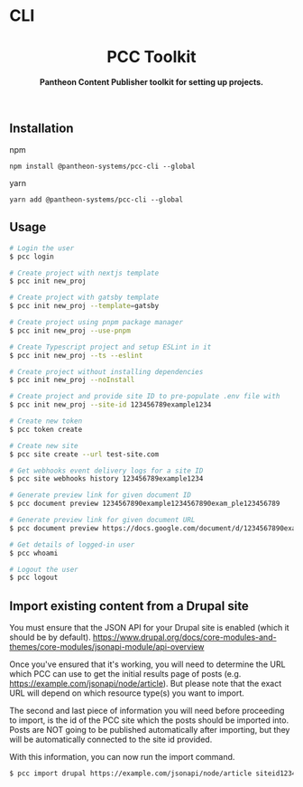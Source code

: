 # CLI

<div align="center">
	<h1>PCC Toolkit</h1>
	<p>
		<b>Pantheon Content Publisher toolkit for setting up projects.</b>
	</p>
	<br>
</div>

## Installation

npm

```console
npm install @pantheon-systems/pcc-cli --global
```

yarn

```console
yarn add @pantheon-systems/pcc-cli --global
```

## Usage

```bash
# Login the user
$ pcc login

# Create project with nextjs template
$ pcc init new_proj

# Create project with gatsby template
$ pcc init new_proj --template=gatsby

# Create project using pnpm package manager
$ pcc init new_proj --use-pnpm

# Create Typescript project and setup ESLint in it
$ pcc init new_proj --ts --eslint

# Create project without installing dependencies
$ pcc init new_proj --noInstall

# Create project and provide site ID to pre-populate .env file with
$ pcc init new_proj --site-id 123456789example1234

# Create new token
$ pcc token create

# Create new site
$ pcc site create --url test-site.com

# Get webhooks event delivery logs for a site ID
$ pcc site webhooks history 123456789example1234

# Generate preview link for given document ID
$ pcc document preview 1234567890example1234567890exam_ple123456789

# Generate preview link for given document URL
$ pcc document preview https://docs.google.com/document/d/1234567890example1234567890exam_ple123456789

# Get details of logged-in user
$ pcc whoami

# Logout the user
$ pcc logout

```

## Import existing content from a Drupal site

You must ensure that the JSON API for your Drupal site is enabled (which it
should be by default).
https://www.drupal.org/docs/core-modules-and-themes/core-modules/jsonapi-module/api-overview

Once you've ensured that it's working, you will need to determine the URL which
PCC can use to get the initial results page of posts (e.g.
https://example.com/jsonapi/node/article). But please note that the exact URL
will depend on which resource type(s) you want to import.

The second and last piece of information you will need before proceeding to
import, is the id of the PCC site which the posts should be imported into. Posts
are NOT going to be published automatically after importing, but they will be
automatically connected to the site id provided.

With this information, you can now run the import command.

```bash
$ pcc import drupal https://example.com/jsonapi/node/article siteid12345
```
